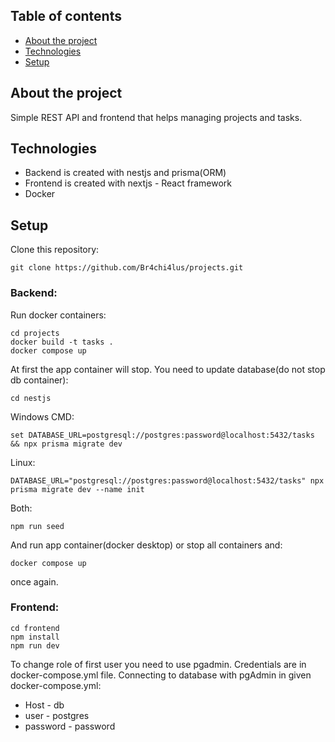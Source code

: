 ## Table of contents
* [About the project](#About-the-project)
* [Technologies](#Technologies)
* [Setup](#Setup)

## About the project
Simple REST API and frontend that helps managing projects and tasks.
## Technologies
* Backend is created with nestjs and prisma(ORM)
* Frontend is created with nextjs - React framework
* Docker
## Setup
Clone this repository:
```
git clone https://github.com/Br4chi4lus/projects.git
```
### Backend:
Run docker containers:
```
cd projects
docker build -t tasks .
docker compose up
```
At first the app container will stop. You need to update database(do not stop db container):
```
cd nestjs
```
Windows CMD:
```
set DATABASE_URL=postgresql://postgres:password@localhost:5432/tasks && npx prisma migrate dev
```
Linux:
```
DATABASE_URL="postgresql://postgres:password@localhost:5432/tasks" npx prisma migrate dev --name init
```
Both:
```
npm run seed
```
And run app container(docker desktop) or stop all containers and:
```
docker compose up
```
once again.
### Frontend:
```
cd frontend
npm install
npm run dev
```
To change role of first user you need to use pgadmin. Credentials are in docker-compose.yml file. Connecting to database with pgAdmin in given docker-compose.yml:
* Host - db
* user - postgres
* password - password

